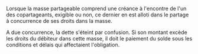   
 Lorsque la masse partageable comprend une créance à l'encontre de l'un des copartageants, exigible ou non, ce dernier en est alloti dans le partage à concurrence de ses droits dans la masse.  

  
 A due concurrence, la dette s'éteint par confusion. Si son montant excède les droits du débiteur dans cette masse, il doit le paiement du solde sous les conditions et délais qui affectaient l'obligation.  

